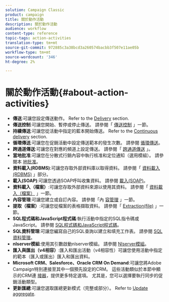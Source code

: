 ```yaml
---
solution: Campaign Classic
product: campaign
title: 關於動作活動
description: 關於動作活動
audience: workflow
content-type: reference
topic-tags: action-activities
translation-type: tm+mt
source-git-commit: 972885c3a38bcd3a260574bacbb3f507e11ae05b
workflow-type: tm+mt
source-wordcount: '346'
ht-degree: 2%

---
```



# 關於動作活動{#about-action-activities}

* **傳送**:可讓您設定傳送動作。 Refer to the [Delivery](../../workflow/using/delivery.md) section.
* **傳送控制**:可讓您開始、暫停或停止傳送。 請參閱「 [傳送控制](../../workflow/using/delivery-control.md) 」一節。
* **持續傳送**:可讓您從活動中指定的藍本開始傳送。 Refer to the [Continuous delivery](../../workflow/using/continuous-delivery.md) section.
* **循環傳送**:可讓您在促銷活動中設定傳送範本的發生次數。 請參閱 [循環傳送](../../workflow/using/recurring-delivery.md)。
* **跨通道傳送**:可讓您在對應的頻道上設定傳送。 請參閱「 [跨通道傳送](../../workflow/using/cross-channel-deliveries.md) 」。
* **當地批准**:可讓您在分散式行銷內容中執行核准和定位通知（選用模組）。 請參閱本 [地批准](../../workflow/using/local-approval.md)。
* **資料載入(RDBMS)**:可讓您存取外部資料庫以取得資料。 請參閱「 [資料載入(RDBMS)](../../workflow/using/data-loading--rdbms-.md) 」部分。
* **載入(SOAP)**:可讓您透過SOAP呼叫收集資料。 請參閱 [載入(SOAP)](../../workflow/using/loading--soap-.md)。
* **資料載入（檔案）**:可讓您存取外部資料來源以使用其資料。 請參閱「 [資料載入（檔案）](../../workflow/using/data-loading--file-.md) 」一節。
* **內容管理**:可讓您建立或自訂內容。 請參閱「內 [容管理](../../workflow/using/content-management.md) 」一節。
* **提取（檔案）**:可讓您從檔案的表格擷取資料。 請參閱「 [Extraction(file)](../../workflow/using/extraction--file-.md) 」一節。
* **SQL程式碼和JavaScript程式碼**:執行活動中指定的SQL指令碼或JavaScript。 請參閱 [SQL程式碼和JavaScript程式碼](../../workflow/using/sql-code-and-javascript-code.md)。
* **SQL資料管理**:可讓您編寫自己的SQL查詢以建立和填充工作表。 請參閱 [SQL資料管理](../../workflow/using/sql-data-management.md)。
* **nlserver模組**:使用其引數啟動nlserver模組。 請參閱 [Nlserver模組](../../workflow/using/nlserver-module.md)。
* **匯入與匯出（v4相容）**:匯入和匯出活動（v4相容性）可讓您使用活動中指定的範本（匯入或匯出）匯入和匯出資料。
* **Microsoft CRM、Salesforce、Oracle CRM On Demand**:可讓您將Adobe Campaign特別連接至其中一個預先設定的CRM。 這些活動類似於本節中顯示的CRM連 [接器](../../workflow/using/crm-connector.md)，提供更多特定選項。 尤其是，您可以選擇要執行同步的促銷活動類型。
* **更新匯總**:可讓您選取匯總更新模式（完整或部分）。 Refer to [Update aggregate](../../workflow/using/update-aggregate.md).
